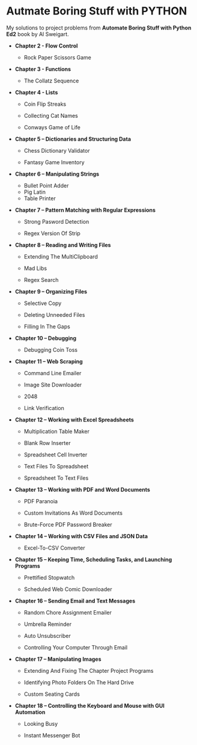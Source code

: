 # Autmate Boring Stuff with PYTHON

My solutions to project problems from **Automate Boring Stuff with Python Ed2** book by Al Sweigart.

- **Chapter 2 - Flow Control**
  
  - Rock Paper Scissors Game

- **Chapter 3 - Functions**
  
  - The Collatz Sequence

- **Chapter 4 - Lists**
  
  - Coin Flip Streaks
  
  - Collecting Cat Names
  
  - Conways Game of Life

- **Chapter 5 – Dictionaries and Structuring Data**
  
  - Chess Dictionary Validator
  
  - Fantasy Game Inventory

- **Chapter 6 – Manipulating Strings**
  
  - Bullet Point Adder
  - Pig Latin
  - Table Printer

- **Chapter 7 – Pattern Matching with Regular Expressions**
  
  - Strong Pasword Detection
  
  - Regex Version Of Strip

- **Chapter 8 – Reading and Writing Files**
  
  - Extending The MultiClipboard
  
  - Mad Libs
  
  - Regex Search

- **Chapter 9 – Organizing Files**
  
  - Selective Copy
  
  - Deleting Unneeded Files
  
  - Filling In The Gaps

- **Chapter 10 – Debugging**
  
  - Debugging Coin Toss

- **Chapter 11 – Web Scraping**
  
  - Command Line Emailer
  
  - Image Site Downloader
  
  - 2048
  
  - Link Verification

- **Chapter 12 – Working with Excel Spreadsheets**
  
  - Multiplication Table Maker
  
  - Blank Row Inserter
  
  - Spreadsheet Cell Inverter
  
  - Text Files To Spreadsheet
  
  - Spreadsheet To Text Files

- **Chapter 13 – Working with PDF and Word Documents**
  
  - PDF Paranoia
  
  - Custom Invitations As Word Documents
  
  - Brute-Force PDF Password Breaker

- **Chapter 14 – Working with CSV Files and JSON Data**
  
  - Excel-To-CSV Converter

- **Chapter 15 – Keeping Time, Scheduling Tasks, and Launching Programs**
  
  - Prettified Stopwatch
  
  - Scheduled Web Comic Downloader

- **Chapter 16 – Sending Email and Text Messages**
  
  - Random Chore Assignment Emailer
  
  - Umbrella Reminder
  
  - Auto Unsubscriber
  
  - Controlling Your Computer Through Email

- **Chapter 17 – Manipulating Images**
  
  - Extending And Fixing The Chapter Project Programs
  
  - Identifying Photo Folders On The Hard Drive
  
  - Custom Seating Cards

- **Chapter 18 – Controlling the Keyboard and Mouse with GUI Automation**
  
  - Looking Busy
  
  - Instant Messenger Bot
